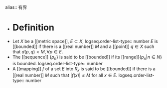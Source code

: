 alias:: 有界

- # Definition
- Let $X$ be a [[metric space]], $E\subset X$,
  logseq.order-list-type:: number
  $E$ is [[bounded]] if there is a [[real number]] $M$ and a [[point]] $q\in X$ such that $d(p, q) < M,\forall p\in E$.
- The [[sequence]] $\{p_n\}$ is said to be [[bounded]] if its [[range]]$\{p_n|n\in N\}$ is bounded.
  logseq.order-list-type:: number
- A [[mapping]] $f$ of a set $E$ into $R_k$ is said to be [[bounded]] if there is a [[real number]] $M$ such that $\left|f(x)\right|\le M$ for all $x\in E$.
  logseq.order-list-type:: number